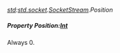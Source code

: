 _[std](../../modules/std/std-module.md):[std.socket](../../modules/std/std-socket.md).[SocketStream](../../modules/std/std-socket-socketstream.md).Position_
##### Property Position:[Int](../../modules/wonkey/wonkey-types-int.md)
Always 0.
